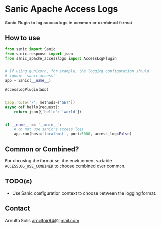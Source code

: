 # Sanic Apache Access Logs

Sanic Plugin to log access logs in common or combined format

## How to use


```python
from sanic import Sanic
from sanic.response import json
from sanic_apache_accesslogs import AccessLogPlugin


# If using gunicorn, for example, the logging configuration should
# ignore `sanic.access`
app = Sanic(__name__)

AccessLogPlugin(app)


@app.route('/', methods=['GET'])
async def hello(request):
    return json({'hello': 'world'})


if __name__ == '__main__':
    # do not use sanic's access logs
    app.run(host='localhost', port=5000, access_log=False)
```


## Common or Combined?


For choosing the format set the environment variable `ACCESSLOG_USE_COMBINED` to choose combined over common.


## TODO(s)

* Use Sanic configuration context to choose between the logging format.


## Contact

Arnulfo Solis
arnulfojr94@gmail.com
